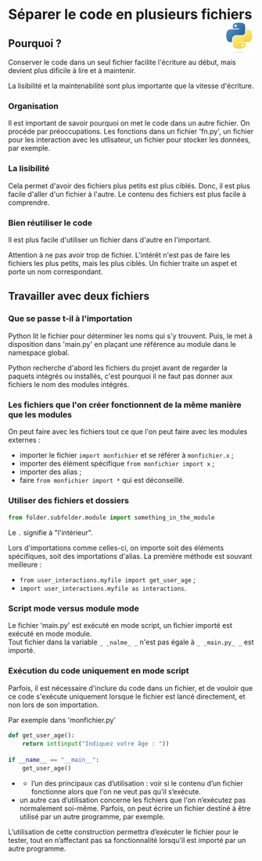 # **Séparer le code en plusieurs fichiers** <a href="../../"><img align="right" src="../../assets/logo/Python-logo-notext.svg" alt="Python" title="Phthon" widht="auto" height="64px"></a>

## **Pourquoi ?**

Conserver le code dans un seul fichier facilite l'écriture au début, mais devient plus dificile à lire et à maintenir.  

La lisibilité et la maintenabilité sont plus importante que la vitesse d'écriture.  

### **Organisation**

Il est important de savoir pourquoi on met le code dans un autre fichier. On procéde par préoccupations. Les fonctions dans un fichier 'fn.py', un fichier pour les interaction avec les utlisateur, un fichier pour stocker les données, par exemple.  

### **La lisibilité**

Cela permet d'avoir des fichiers plus petits est plus ciblés. Donc, il est plus facile d'aller d'un fichier à l'autre. Le contenu des fichiers est plus facile à comprendre.

### **Bien réutiliser le code**

Il est plus facile d'utiliser un fichier dans d'autre en l'important.   

Attention à ne pas avoir trop de fichier. L'intérêt n'est pas de faire les fichiers les plus petits, mais les plus ciblés. Un fichier traite un aspet et porte un nom correspondant.

## **Travailler avec deux fichiers**

### **Que se passe t-il à l'importation**

Python lit le fichier pour déterminer les noms qui s'y trouvent. Puis, le met à disposition dans 'main.py' en plaçant une référence au module dans le namespace global.  

Python recherche d'abord les fichiers du projet avant de regarder la paquets intégrés ou installés, c'est pourquoi il ne faut pas donner aux fichiers le nom des modules intégrés.

### **Les fichiers que l'on créer fonctionnent de la même manière que les modules**

On peut faire avec les fichiers tout ce que l'on peut faire avec les modules externes :
* importer le fichier `import monfichier` et se référer à `monfichier.x` ;
* importer des élément spécifique `from monfichier import x` ;
* importer des alias ;
* faire `from monfichier import *` qui est déconseillé.

### **Utiliser des fichiers et dossiers**


```py
from folder.subfolder.module import something_in_the_module
```
Le `.` signifie à "l'intérieur".  

Lors d'importations comme celles-ci, on importe soit des éléments spécifiques, soit des importations d'alias. La première méthode est souvant meilleure :
* `from user_interactions.myfile import get_user_age` ;
* `import user_interactions.myfile as interactions`.

### **Script mode versus module mode**

Le fichier 'main.py' est exécuté en mode script, un fichier importé est exécuté en mode module.  
Tout fichier dans la variable `_ _nalme_ _` n'est pas égale à `_ _main.py_ _` est importé.

### **Exécution du code uniquement en mode script**

Parfois, il est nécessaire d'inclure du code dans un fichier, et de vouloir que ce code s'exécute uniquement lorsque le fichier est lancé directement, et non lors de son importation.

Par exemple dans 'monfichier.py'
```py
def get_user_age():
    return int(input("Indiquez votre âge : "))

if __name__ == "__main__":
    get_user_age()
```
* * l’un des principaux cas d’utilisation :  voir si le contenu d’un fichier fonctionne alors que l'on ne veut pas qu’il s’exécute.
* un autre cas d’utilisation concerne les fichiers que l'on n’exécutez pas normalement soi-même. Parfois, on peut écrire un fichier destiné à être utilisé par un autre programme, par exemple.

L’utilisation de cette construction permettra d’exécuter le fichier pour le tester, tout en n’affectant pas sa fonctionnalité lorsqu’il est importé par un autre programme.